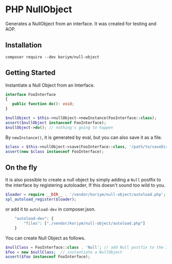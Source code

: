 # PHP NullObject

Generates a NullObject from an interface.
It was created for testing and AOP.


## Installation

    composer require --dev koriym/null-object

## Getting Started

Instantiate a Null Object from an Interface.

```php
interface FooInterface
{
   public function do(): void;
}
```
```php
$nullObject = $this->nullObject->newInstance(FooInterface::class);
assert($nullObject instanceof FooInterface);
$nullObject->do(); // nothing's going to happen

```

By `newInstance()`, it is generated by eval, but you can also save it as a file.

```php
$class = $this->nullObject->save(FooInterface::class, '/path/to/saveDirectory');
assert(new $class instanceof FooInterface);

```
## On the fly

It is also possible to create a null object by simply adding a `Null` postfix to the interface by registering autoloader, If this doesn't sound too wild to you.

```php
$loader = require __DIR__ . '/vendor/koriym/null-object/autoload.php';
spl_autoload_register($loader);
```

or add it to `autoload-dev` in composer.json.

```php
    "autoload-dev": {
        "files": ["./vendor/koriym/null-object/autoload.php"]
    }
```

You can create Null Object as follows.

```php
$nullClass = FooInterface::class . 'Null'; // add Null postfix to the interface
$foo = new $nullClass;  // instantiate a NullObject
assert($foo instanceof FooInterface);
```
